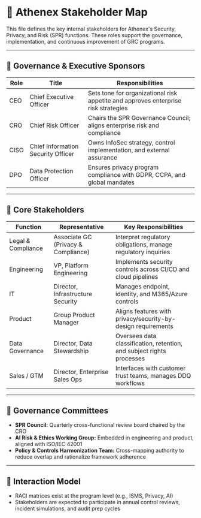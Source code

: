 # 👥 Athenex Stakeholder Map

This file defines the key internal stakeholders for Athenex's Security, Privacy, and Risk (SPR) functions. These roles support the governance, implementation, and continuous improvement of GRC programs.

---

## 🔹 Governance & Executive Sponsors

| Role | Title | Responsibilities |
|------|-------|------------------|
| CEO | Chief Executive Officer | Sets tone for organizational risk appetite and approves enterprise risk strategies |
| CRO | Chief Risk Officer | Chairs the SPR Governance Council; aligns enterprise risk and compliance |
| CISO | Chief Information Security Officer | Owns InfoSec strategy, control implementation, and external assurance |
| DPO | Data Protection Officer | Ensures privacy program compliance with GDPR, CCPA, and global mandates |

---

## 🔹 Core Stakeholders

| Function | Representative | Key Responsibilities |
|----------|----------------|------------------------|
| Legal & Compliance | Associate GC (Privacy & Compliance) | Interpret regulatory obligations, manage regulatory inquiries |
| Engineering | VP, Platform Engineering | Implements security controls across CI/CD and cloud pipelines |
| IT | Director, Infrastructure Security | Manages endpoint, identity, and M365/Azure controls |
| Product | Group Product Manager | Aligns features with privacy/security-by-design requirements |
| Data Governance | Director, Data Stewardship | Oversees data classification, retention, and subject rights processes |
| Sales / GTM | Director, Enterprise Sales Ops | Interfaces with customer trust teams, manages DDQ workflows |

---

## 🔹 Governance Committees

- **SPR Council:** Quarterly cross-functional review board chaired by the CRO
- **AI Risk & Ethics Working Group:** Embedded in engineering and product, aligned with ISO/IEC 42001
- **Policy & Controls Harmonization Team:** Cross-mapping authority to reduce overlap and rationalize framework adherence

---

## 🔁 Interaction Model

- RACI matrices exist at the program level (e.g., ISMS, Privacy, AI)
- Stakeholders are expected to participate in annual control reviews, incident simulations, and audit prep cycles
